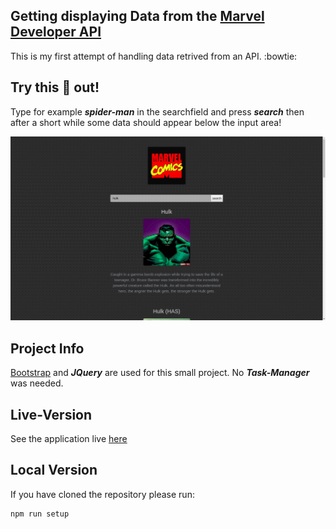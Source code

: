 ## Getting displaying Data from the [Marvel Developer API](https://developer.marvel.com/)

This is my first attempt of handling data retrived from an API. :bowtie:

## Try this :poop: out! 

Type for example ***spider-man*** in the searchfield and press ***search*** then after a short while
some data should appear below the input area!

<p align="center"> 
<img src="assets/github/hulk.png">
</p>

## Project Info

[Bootstrap](getboostrap.com) and ***JQuery*** are used for this small project. No ***Task-Manager*** was needed.

## Live-Version

See the application live [here](https://bjarnesoerensen.github.io/marvel_api/)

## Local Version

If you have cloned the repository please run:

```
npm run setup
```
